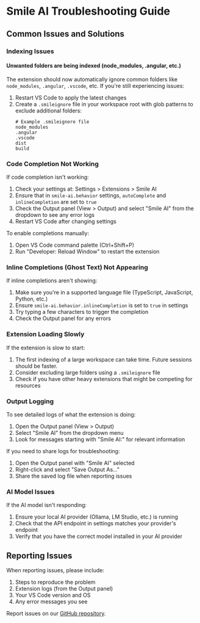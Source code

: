 # Smile AI Troubleshooting Guide

## Common Issues and Solutions

### Indexing Issues

#### Unwanted folders are being indexed (node_modules, .angular, etc.)

The extension should now automatically ignore common folders like `node_modules`, `.angular`, `.vscode`, etc. 
If you're still experiencing issues:

1. Restart VS Code to apply the latest changes
2. Create a `.smileignore` file in your workspace root with glob patterns to exclude additional folders:
   ```
   # Example .smileignore file
   node_modules
   .angular
   .vscode
   dist
   build
   ```

### Code Completion Not Working

If code completion isn't working:

1. Check your settings at: Settings > Extensions > Smile AI
2. Ensure that in `smile-ai.behavior` settings, `autoComplete` and `inlineCompletion` are set to `true`
3. Check the Output panel (View > Output) and select "Smile AI" from the dropdown to see any error logs
4. Restart VS Code after changing settings

To enable completions manually:
1. Open VS Code command palette (Ctrl+Shift+P)
2. Run "Developer: Reload Window" to restart the extension

### Inline Completions (Ghost Text) Not Appearing

If inline completions aren't showing:

1. Make sure you're in a supported language file (TypeScript, JavaScript, Python, etc.)
2. Ensure `smile-ai.behavior.inlineCompletion` is set to `true` in settings
3. Try typing a few characters to trigger the completion
4. Check the Output panel for any errors

### Extension Loading Slowly

If the extension is slow to start:

1. The first indexing of a large workspace can take time. Future sessions should be faster.
2. Consider excluding large folders using a `.smileignore` file
3. Check if you have other heavy extensions that might be competing for resources

### Output Logging

To see detailed logs of what the extension is doing:

1. Open the Output panel (View > Output)
2. Select "Smile AI" from the dropdown menu
3. Look for messages starting with "Smile AI:" for relevant information

If you need to share logs for troubleshooting:

1. Open the Output panel with "Smile AI" selected
2. Right-click and select "Save Output As..."
3. Share the saved log file when reporting issues

### AI Model Issues

If the AI model isn't responding:

1. Ensure your local AI provider (Ollama, LM Studio, etc.) is running
2. Check that the API endpoint in settings matches your provider's endpoint
3. Verify that you have the correct model installed in your AI provider

## Reporting Issues

When reporting issues, please include:
1. Steps to reproduce the problem
2. Extension logs (from the Output panel)
3. Your VS Code version and OS
4. Any error messages you see

Report issues on our [GitHub repository](https://github.com/bgunduz55/smile-ai/issues). 